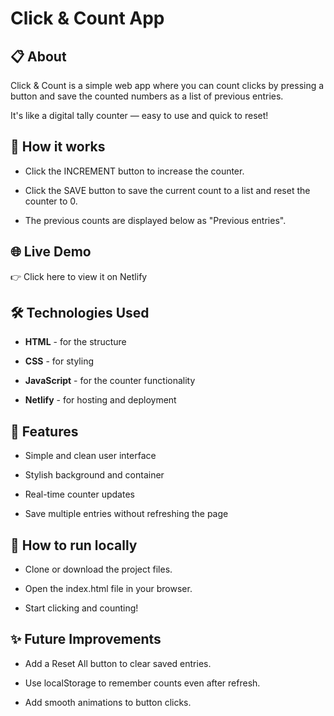 # Click & Count App

## 📋 About

Click & Count is a simple web app where you can count clicks by pressing a button and save the counted numbers as a list of previous entries.

It's like a digital tally counter — easy to use and quick to reset!

## 🚀 How it works

- Click the INCREMENT button to increase the counter.

- Click the SAVE button to save the current count to a list and reset the counter to 0.

- The previous counts are displayed below as "Previous entries".

## 🌐 Live Demo

👉 Click here to view it on Netlify


## 🛠️ Technologies Used

- **HTML** - for the structure

- **CSS** - for styling

- **JavaScript** - for the counter functionality

- **Netlify** - for hosting and deployment

## 🎨 Features

- Simple and clean user interface

- Stylish background and container

- Real-time counter updates

- Save multiple entries without refreshing the page

## 📂 How to run locally

- Clone or download the project files.

- Open the index.html file in your browser.

- Start clicking and counting!

## ✨ Future Improvements

- Add a Reset All button to clear saved entries.

- Use localStorage to remember counts even after refresh.

- Add smooth animations to button clicks.